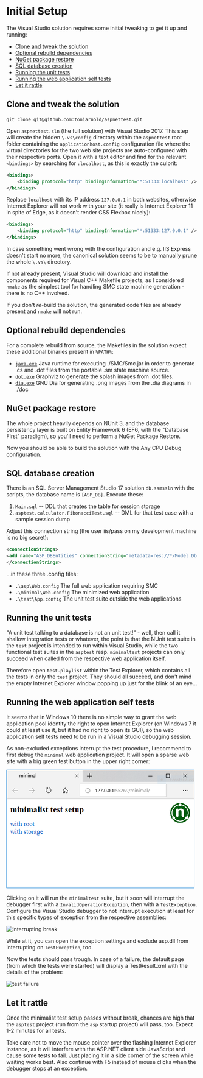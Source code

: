 # Initial Setup

The Visual Studio solution requires some initial tweaking to get it up and running:

* [Clone and tweak the solution](#clone-and-tweak-the-solution)
* [Optional rebuild dependencies](#optional-rebuild-dependencies)
* [NuGet package restore](#nuget-package-restore)
* [SQL database creation](#sql-database-creation)
* [Running the unit tests](#running-the-unit-tests)
* [Running the web application self tests](#running-the-web-application-self-tests)
* [Let it rattle](#let-it-rattle)


## Clone and tweak the solution

 ```git clone git@github.com:toniarnold/aspnettest.git```

Open ```aspnettest.sln``` (the full solution) with Visual Studio 2017. This
step will create the hidden ```\.vs\config``` directory within the
```aspnettest``` root folder containing the ```applicationhost.config```
configuration file where the virtual directories for the two web site projects
are auto-configured with their respective ports. Open it with a text editor and
find for the relevant ```<bindings>``` by searching for ```:localhost```, as
this is exactly the culprit:

```xml
<bindings>
    <binding protocol="http" bindingInformation="*:51333:localhost" />
</bindings>
```

Replace ```localhost``` with its IP address ```127.0.0.1``` in both websites,
otherwise Internet Explorer will not work with your site (it really is Internet
Explorer 11 in spite of Edge, as it doesn't render CSS Flexbox nicely):

```xml
<bindings>
    <binding protocol="http" bindingInformation="*:51333:127.0.0.1" />
</bindings>
```

In case something went wrong with the configuration and e.g. IIS Express
doesn't start no more, the canonical solution seems to be to manually prune the
whole  ```\.vs\``` directory.

If not already present, Visual Studio will download and install the components
required for Visual C++ Makefile projects, as I considered ```nmake``` as the
simplest tool for handling SMC state machine generation - there is no C++
involved.

If you don't *re*-build the solution, the generated code files are already
present and ```nmake``` will not run.


## Optional rebuild dependencies

For a complete rebuild from source, the Makefiles in the solution expect these additional binaries
present in ```%PATH%```:

* [```java.exe```](https://www.oracle.com/java/index.html) Java runtime for executing ./SMC/Smc.jar
  in order to generate .cs and .dot files from the portable .sm state machine source.
* [```dot.exe```](https://www.graphviz.org/download/) Graphviz to generate the
  splash images from .dot files.
* [```dia.exe```](http://dia-installer.de) GNU Dia for generating .png images from
  the .dia diagrams in ./doc


## NuGet package restore

The whole project heavily depends on NUnit 3, and the database persistency
layer is built on Entity Framework 6 (EF6, with the "Database First" paradigm),
so you'll need to perform a NuGet Package Restore.

Now you should be able to build the solution with the Any CPU Debug
configuration.


## SQL database creation

There is an SQL Server Management Studio 17 solution ```db.ssmssln```
with the scripts, the database name is ```[ASP_DB]```. Execute these:

1. ```Main.sql``` -- DDL that creates the table for session storage
2. ```asptest.calculator.FibonacciTest.sql``` -- DML for that test case with
   a sample session dump

Adjust this connection string (the user iis/pass on my development machine is
no big secret):

```xml
<connectionStrings>
<add name="ASP_DBEntities" connectionString="metadata=res://*/Model.Db.csdl|res://*/Model.Db.ssdl|res://*/Model.Db.msl;provider=System.Data.SqlClient;provider connection string=&quot;data source=HP;initial catalog=ASP_DB;persist security info=True;user id=iis;password=pass;multipleactiveresultsets=True;application name=EntityFramework&quot;" providerName="System.Data.EntityClient" />
</connectionStrings>
```
...in these three .config files:

* ```.\asp\Web.config``` The full web application requiring SMC
* ```.\minimal\Web.config``` The minimized web application
* ```.\test\App.config``` The unit test suite outside the web applications


## Running the unit tests

"A unit test talking to a database is not an unit test!" - well, then call it
shallow integration tests or whatever, the point is that the NUnit test suite
in the ```test``` project is intended to run within Visual Studio, while the
two functional test suites in the ```asptest``` resp. ```minimaltest``` projects
can only succeed when called from the respective web application itself.

Therefore open  ```test.playlist``` within the Test Explorer, which contains
all the tests in only the ```test``` project. They should all succeed, and
don't mind the empty Internet Explorer window popping up just for the blink of
an eye...


## Running the web application self tests

It seems that in Windows 10 there is no simple way to grant the web application
pool identity the right to open Internet Explorer (on Windows 7 it could at
least use it, but it had no right to open its GUI), so the web application self
tests need to be run in a Visual Studio debugging session.

As non-excluded exceptions interrupt the test procedure, I recommend to first
debug the ```minimal``` web application project. It will open a sparse web site
with a big green test button in the upper right corner:

![minimal main page](./img/minimal.png)

Clicking on it will run the ```minimaltest``` suite, but it soon will interrupt
the debugger first with a ```InvalidOperationException```, then with a
```TestException```. Configure the Visual Studio debugger to not interrupt
execution at least for this specific types of exception from the respective
assemblies:

![interrupting break](./img/break.png)

While at it, you can open the exception settings and exclude asp.dll from
interrupting on ```TestException```, too.

Now the tests should pass trough. In case of a failure, the default page (from
which the tests were started) will display a TestResult.xml with the details of
the problem:

![test failure](./img/failure.png)


## Let it rattle

Once the minimalist test setup passes without break, chances are high that the
```asptest``` project (run from the ```asp``` startup project) will pass, too.
Expect 1-2 minutes for all tests. 

Take care not to move the mouse pointer over the flashing Internet Explorer
instance, as it will interfere with the ASP.NET client side JavaScript and
cause some tests to fail. Just placing it in a side corner of the screen while
waiting works best. Also continue with F5 instead of mouse clicks when the
debugger stops at an exception.
